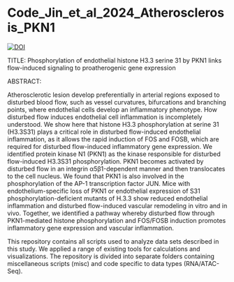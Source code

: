 # Code_Jin_et_al_2024_Atherosclerosis_PKN1

[![DOI]()]()

TITLE:
Phosphorylation of endothelial histone H3.3 serine 31 by PKN1 links flow-induced signaling to proatherogenic gene expression

ABSTRACT:

Atherosclerotic lesion develop preferentially in arterial regions exposed to disturbed blood flow, such as vessel curvatures, bifurcations and branching points, where endothelial cells develop an inflammatory phenotype. How disturbed flow induces endothelial cell inflammation is incompletely understood. We show here that histone H3.3 phosphorylation at serine 31 (H3.3S31) plays a critical role in disturbed flow-induced endothelial inflammation, as it allows the rapid induction of FOS and FOSB, which are required for disturbed flow-induced inflammatory gene expression. We identified protein kinase N1 (PKN1) as the kinase responsible for disturbed flow-induced H3.3S31 phosphorylation. PKN1 becomes activated by disturbed flow in an integrin α5β1-dependent manner and then translocates to the cell nucleus. We found that PKN1 is also involved in the phosphorylation of the AP-1 transcription factor JUN. Mice with endothelium-specific loss of PKN1 or endothelial expression of S31 phosphorylation-deficient mutants of H.3.3 show reduced endothelial inflammation and disturbed flow-induced vascular remodeling in vitro and in vivo. Together, we identified a pathway whereby disturbed flow through PKN1-mediated histone phosphorylation and FOS/FOSB induction promotes inflammatory gene expression and vascular inflammation.

This repository contains all scripts used to analyze data sets described in this study. We applied a range of existing tools for calculations and visualizations. The repository is divided into separate folders containing miscellaneous scripts (misc) and code specific to data types (RNA/ATAC-Seq).
